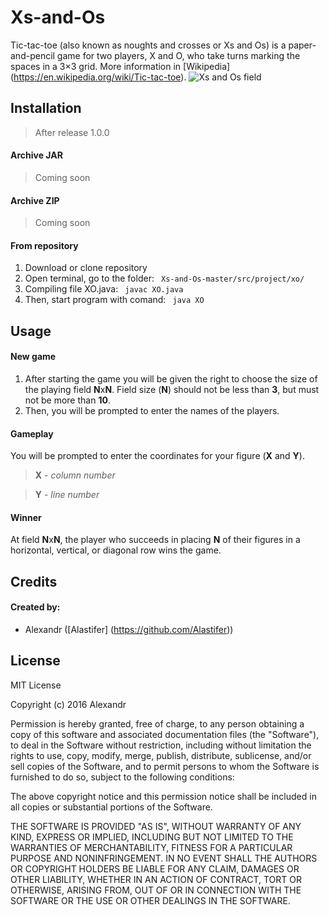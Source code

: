 # Xs-and-Os
Tic-tac-toe (also known as noughts and crosses or Xs and Os) is a paper-and-pencil game for two players, X and O, who take turns marking the spaces in a 3×3 grid. More information in [Wikipedia] (https://en.wikipedia.org/wiki/Tic-tac-toe).
![Xs and Os field](https://upload.wikimedia.org/wikipedia/commons/3/32/Tic_tac_toe.svg)

## Installation
> After release 1.0.0

#### Archive JAR
> Coming soon

#### Archive ZIP
>Coming soon

#### From repository
1. Download or clone repository
2. Open terminal, go to the folder: ``` Xs-and-Os-master/src/project/xo/```
3. Compiling file XO.java: ``` javac XO.java```
4. Then, start program with comand: ``` java XO```

## Usage
#### New game
1. After starting the game you will be given the right to choose the size of the playing field **N**x**N**. Field size (**N**) should not be less than **3**, but must not be more than **10**.
2. Then, you will be prompted to enter the names of the players.

#### Gameplay
You will be prompted to enter the coordinates for your figure (**X** and **Y**).
> **X** - *column number*

> **Y** - *line number*

#### Winner
At field **N**x**N**, the player who succeeds in placing **N** of their figures in a horizontal, vertical, or diagonal row wins the game.

## Credits
#### Created by:
* Alexandr ([Alastifer] (https://github.com/Alastifer))

## License
MIT License

Copyright (c) 2016 Alexandr

Permission is hereby granted, free of charge, to any person obtaining a copy
of this software and associated documentation files (the "Software"), to deal
in the Software without restriction, including without limitation the rights
to use, copy, modify, merge, publish, distribute, sublicense, and/or sell
copies of the Software, and to permit persons to whom the Software is
furnished to do so, subject to the following conditions:

The above copyright notice and this permission notice shall be included in all
copies or substantial portions of the Software.

THE SOFTWARE IS PROVIDED "AS IS", WITHOUT WARRANTY OF ANY KIND, EXPRESS OR
IMPLIED, INCLUDING BUT NOT LIMITED TO THE WARRANTIES OF MERCHANTABILITY,
FITNESS FOR A PARTICULAR PURPOSE AND NONINFRINGEMENT. IN NO EVENT SHALL THE
AUTHORS OR COPYRIGHT HOLDERS BE LIABLE FOR ANY CLAIM, DAMAGES OR OTHER
LIABILITY, WHETHER IN AN ACTION OF CONTRACT, TORT OR OTHERWISE, ARISING FROM,
OUT OF OR IN CONNECTION WITH THE SOFTWARE OR THE USE OR OTHER DEALINGS IN THE
SOFTWARE.
